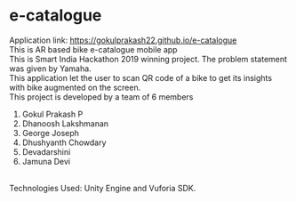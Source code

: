 # e-catalogue
Application link: https://gokulprakash22.github.io/e-catalogue<br>
This is AR based bike e-catalogue mobile app<br>
This is Smart India Hackathon 2019 winning project. The problem statement was given by Yamaha.<br>
This application let the user to scan QR code of a bike to get its insights with bike augmented on the screen.<br>
This project is developed by a team of 6 members<br>
1. Gokul Prakash P<br>
2. Dhanoosh Lakshmanan<br>
3. George Joseph<br>
4. Dhushyanth Chowdary<br>
5. Devadarshini<br>
6. Jamuna Devi<br>
<br>
Technologies Used: Unity Engine and Vuforia SDK.
